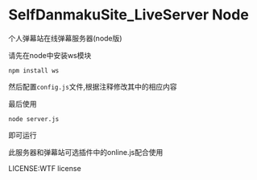 SelfDanmakuSite_LiveServer Node
==========================

个人弹幕站在线弹幕服务器(node版)

请先在node中安装ws模块

	npm install ws
	
然后配置`config.js`文件,根据注释修改其中的相应内容

最后使用

	node server.js
	
即可运行

此服务器和弹幕站可选插件中的online.js配合使用

LICENSE:WTF license